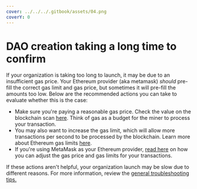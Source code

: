 ```yaml
---
cover: ../../../.gitbook/assets/04.png
coverY: 0
---
```


# DAO creation taking a long time to confirm

If your organization is taking too long to launch, it may be due to an insufficient gas price. Your Ethereum provider (aka metamask) _should_ pre-fill the correct gas limit and gas price, but sometimes it will pre-fill the amounts too low. Below are the recommended actions you can take to evaluate whether this is the case:

* Make sure you're paying a reasonable gas price. Check the value on the blockchain scan [here](https://app.gitbook.com/o/3h8kxj8geKVXgyMnGbYT/s/zhQIP88M8McmSaEGSymT/\~/changes/abgRqrELBOMTheWAlezk/users/products/set-up-metamask/gas-tracker). Think of gas as a budget for the miner to process your transaction.
* You may also want to increase the gas limit, which will allow more transactions per second to be processed by the blockchain. Learn more about Ethereum gas limits [here](https://ethgasstation.info/blog/gas-limit/).
* If you're using MetaMask as your Ethereum provider, [read here](https://metamask.zendesk.com/hc/en-us/articles/360015488771-How-to-Adjust-Gas-Price-and-Gas-Limit-) on how you can adjust the gas price and gas limits for your transactions.

If these actions aren't helpful, your organization launch may be slow due to different reasons. For more information, review the [general troubleshooting tips.](https://app.gitbook.com/o/3h8kxj8geKVXgyMnGbYT/s/zhQIP88M8McmSaEGSymT/\~/changes/abgRqrELBOMTheWAlezk/faq/general-troubleshooting-tips)
